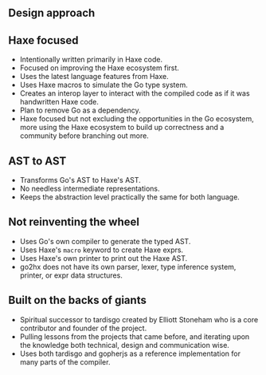 ## Design approach


## Haxe focused
- Intentionally written primarily in Haxe code.
- Focused on improving the Haxe ecosystem first.
- Uses the latest language features from Haxe.
- Uses Haxe macros to simulate the Go type system.
- Creates an interop layer to interact with the compiled code as if it was handwritten Haxe code.
- Plan to remove Go as a dependency.
- Haxe focused but not excluding the opportunities in the Go ecosystem, more using the Haxe ecosystem to build up correctness and a community before branching out more.


## AST to AST
- Transforms Go's AST to Haxe's AST.
- No needless intermediate representations.
- Keeps the abstraction level practically the same for both language.

## Not reinventing the wheel
- Uses Go's own compiler to generate the typed AST.
- Uses Haxe's ``macro`` keyword to create Haxe exprs.
- Uses Haxe's own printer to print out the Haxe AST.
- go2hx does not have its own parser, lexer, type inference system, printer, or expr data structures.

## Built on the backs of giants
- Spiritual successor to tardisgo created by Elliott Stoneham who is a core contributor and founder of the project.
- Pulling lessons from the projects that came before, and iterating upon the knowledge both technical, design and communication wise.
- Uses both tardisgo and gopherjs as a reference implementation for many parts of the compiler.